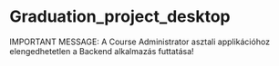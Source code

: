 # Graduation_project_desktop

IMPORTANT MESSAGE: A Course Administrator asztali applikációhoz elengedhetetlen a Backend alkalmazás futtatása!
